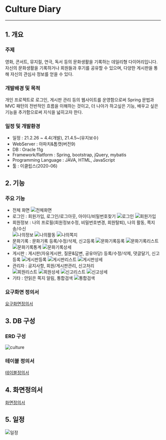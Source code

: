 # Culture Diary 
***

## 1. 개요 
### 주제  
영화, 콘서트, 뮤지컬, 연극, 독서 등의 문화생활을 기록하는 데일리형 다이어리입니다. 
자신의 문화생활을 기록하거나 회원들과 후기를 공유할 수 있으며, 다양한 게시판을 통해 자신의 관심사 정보를 얻을 수 있다.          

### 개발배경 및 목적 
개인 프로젝트로 로그인, 게시판 관리 등의 웹사이트를 운영함으로써 Spring 문법과 MVC 패턴의 전반적인 흐름을 이해하는 것이고, 더 나아가 하고싶은 기능, 배우고 싶은 기능을 추가함으로써 지식을 넓히고자 한다. 

### 일정 및 개발환경
* 일정 : 21.2.26 ~ 4.4(개발), 21.4.5~(유지보수) 
* WebServer : 아파치&톰캣(버전9) 
* DB : Oracle 11g 
* Framework/flatform : Spring, bootstrap, jQuery, mybatis
* Programming Language : JAVA, HTML, JavaScript
* 툴 : 이클립스(2020-06) 

## 2. 기능
### 주요 기능
* 전체 화면 
![전체화면](./etc/img/전체화면.png)
* 로그인 : 회원가입, 로그인/로그아웃, 아이디/비밀번호찾기 
![로그인](./etc/img/로그인.png)
![회원가입](./etc/img/회원가입.png)
* 회원정보 : 나의 프로필(회원정보수정, 비밀번호변경, 회원탈퇴), 나의 활동, 쪽지 송/수신  
![나의정보](./etc/img/나의정보.png)
![나의활동](./etc/img/나의활동.png)
![나의쪽지](./etc/img/나의쪽지.png)
* 문화기록 : 문화기록 등록/수정/삭제, 신고등록
![문화기록등록](./etc/img/문화기록등록.png)
![문화기록리스트](./etc/img/문화기록리스트.png)
![문화기록통계](./etc/img/문화기록통계.png)
![문화기록상세](./etc/img/문화기록상세.png) 
* 게시판 : 게시판(자유게시판, 질문&답변, 공유마당) 등록/수정/삭제, 댓글달기, 신고등록 
![게시판등록](./etc/img/게시판등록.png)
![게시판리스트](./etc/img/게시판리스트.png)
![게시판상세](./etc/img/게시판상세.png)
* 관리자 : 공지사항, 회원/게시판관리, 신고처리   
![회원리스트](./etc/img/회원리스트.png)
![회원상세](./etc/img/회원상세.png)
![신고리스트](./etc/img/신고리스트.png)
![신고상세](./etc/img/신고상세.png)
* 기타 : 안읽은 쪽지 알림, 통합검색 
![통합검색](./etc/img/통합검색.png)

### 요구화면 정의서 
[요구화면정의서](./etc/요구화면정의서.pdf)

## 3. DB 구성 
### ERD 구성 
![culture](./etc/culture.png)

### 테이블 정의서
[테이블정의서](./etc/테이블정의서.pdf)

## 4. 화면정의서 
[화면정의서](./etc/화면정의서.pdf)

## 5. 일정
![일정](./etc/일정.png)